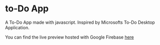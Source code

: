 # to-Do App
A To-Do App made with javascript. Inspired by Microsofts To-Do Desktop Application.

You can find the live preview hosted with Google Firebase <a href="https://todoapp-297ec.firebaseapp.com/">here</a>
